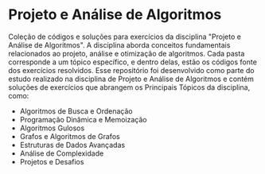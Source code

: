 # Projeto e Análise de Algoritmos
Coleção de códigos e soluções para exercícios da disciplina "Projeto e Análise de Algoritmos". A disciplina aborda conceitos fundamentais relacionados ao projeto, análise e otimização de algoritmos. Cada pasta corresponde a um tópico específico, e dentro delas, estão os códigos fonte dos exercícios resolvidos. Esse repositório foi desenvolvido como parte do estudo realizado na disciplina de Projeto e Análise de Algoritmos e contém soluções de exercícios que abrangem os Principais Tópicos da disciplina, como:
- Algoritmos de Busca e Ordenação
- Programação Dinâmica e Memoização
- Algoritmos Gulosos
- Grafos e Algoritmos de Grafos
- Estruturas de Dados Avançadas
- Análise de Complexidade
- Projetos e Desafios
